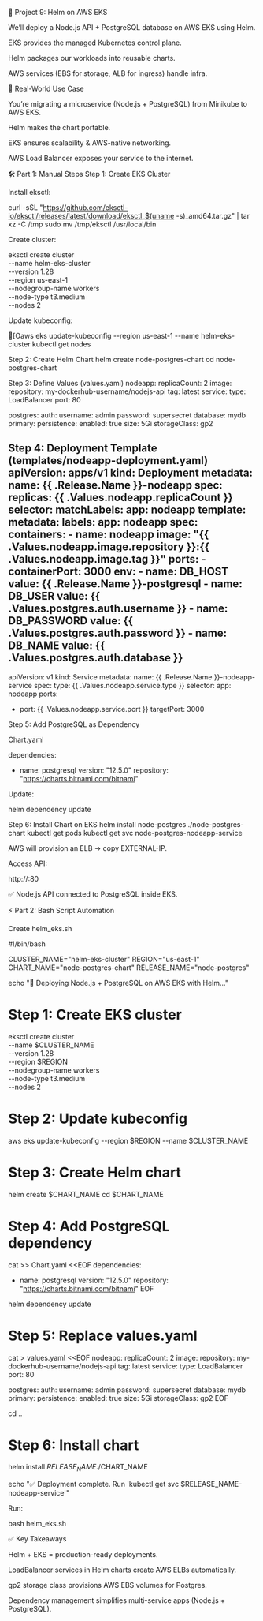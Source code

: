 📘 Project 9: Helm on AWS EKS

We’ll deploy a Node.js API + PostgreSQL database on AWS EKS using Helm.

EKS provides the managed Kubernetes control plane.

Helm packages our workloads into reusable charts.

AWS services (EBS for storage, ALB for ingress) handle infra.

🔹 Real-World Use Case

You’re migrating a microservice (Node.js + PostgreSQL) from Minikube to AWS EKS.

Helm makes the chart portable.

EKS ensures scalability & AWS-native networking.

AWS Load Balancer exposes your service to the internet.

🛠️ Part 1: Manual Steps
Step 1: Create EKS Cluster

Install eksctl:

curl -sSL "https://github.com/eksctl-io/eksctl/releases/latest/download/eksctl_$(uname -s)_amd64.tar.gz" | tar xz -C /tmp
sudo mv /tmp/eksctl /usr/local/bin


Create cluster:

eksctl create cluster \
  --name helm-eks-cluster \
  --version 1.28 \
  --region us-east-1 \
  --nodegroup-name workers \
  --node-type t3.medium \
  --nodes 2


Update kubeconfig:

[Oaws eks update-kubeconfig --region us-east-1 --name helm-eks-cluster
kubectl get nodes

Step 2: Create Helm Chart
helm create node-postgres-chart
cd node-postgres-chart

Step 3: Define Values (values.yaml)
nodeapp:
  replicaCount: 2
  image:
    repository: my-dockerhub-username/nodejs-api
    tag: latest
  service:
    type: LoadBalancer
    port: 80

postgres:
  auth:
    username: admin
    password: supersecret
    database: mydb
  primary:
    persistence:
      enabled: true
      size: 5Gi
      storageClass: gp2

Step 4: Deployment Template (templates/nodeapp-deployment.yaml)
apiVersion: apps/v1
kind: Deployment
metadata:
  name: {{ .Release.Name }}-nodeapp
spec:
  replicas: {{ .Values.nodeapp.replicaCount }}
  selector:
    matchLabels:
      app: nodeapp
  template:
    metadata:
      labels:
        app: nodeapp
    spec:
      containers:
      - name: nodeapp
        image: "{{ .Values.nodeapp.image.repository }}:{{ .Values.nodeapp.image.tag }}"
        ports:
        - containerPort: 3000
        env:
        - name: DB_HOST
          value: {{ .Release.Name }}-postgresql
        - name: DB_USER
          value: {{ .Values.postgres.auth.username }}
        - name: DB_PASSWORD
          value: {{ .Values.postgres.auth.password }}
        - name: DB_NAME
          value: {{ .Values.postgres.auth.database }}
---
apiVersion: v1
kind: Service
metadata:
  name: {{ .Release.Name }}-nodeapp-service
spec:
  type: {{ .Values.nodeapp.service.type }}
  selector:
    app: nodeapp
  ports:
  - port: {{ .Values.nodeapp.service.port }}
    targetPort: 3000

Step 5: Add PostgreSQL as Dependency

Chart.yaml

dependencies:
  - name: postgresql
    version: "12.5.0"
    repository: "https://charts.bitnami.com/bitnami"


Update:

helm dependency update

Step 6: Install Chart on EKS
helm install node-postgres ./node-postgres-chart
kubectl get pods
kubectl get svc node-postgres-nodeapp-service


AWS will provision an ELB → copy EXTERNAL-IP.

Access API:

http://<ELB-DNS>:80


✅ Node.js API connected to PostgreSQL inside EKS.

⚡ Part 2: Bash Script Automation

Create helm_eks.sh

#!/bin/bash

CLUSTER_NAME="helm-eks-cluster"
REGION="us-east-1"
CHART_NAME="node-postgres-chart"
RELEASE_NAME="node-postgres"

echo "🚀 Deploying Node.js + PostgreSQL on AWS EKS with Helm..."

# Step 1: Create EKS cluster
eksctl create cluster \
  --name $CLUSTER_NAME \
  --version 1.28 \
  --region $REGION \
  --nodegroup-name workers \
  --node-type t3.medium \
  --nodes 2

# Step 2: Update kubeconfig
aws eks update-kubeconfig --region $REGION --name $CLUSTER_NAME

# Step 3: Create Helm chart
helm create $CHART_NAME
cd $CHART_NAME

# Step 4: Add PostgreSQL dependency
cat >> Chart.yaml <<EOF
dependencies:
  - name: postgresql
    version: "12.5.0"
    repository: "https://charts.bitnami.com/bitnami"
EOF

helm dependency update

# Step 5: Replace values.yaml
cat > values.yaml <<EOF
nodeapp:
  replicaCount: 2
  image:
    repository: my-dockerhub-username/nodejs-api
    tag: latest
  service:
    type: LoadBalancer
    port: 80

postgres:
  auth:
    username: admin
    password: supersecret
    database: mydb
  primary:
    persistence:
      enabled: true
      size: 5Gi
      storageClass: gp2
EOF

cd ..

# Step 6: Install chart
helm install $RELEASE_NAME ./$CHART_NAME

echo "✅ Deployment complete. Run 'kubectl get svc $RELEASE_NAME-nodeapp-service'"


Run:

bash helm_eks.sh

✅ Key Takeaways

Helm + EKS = production-ready deployments.

LoadBalancer services in Helm charts create AWS ELBs automatically.

gp2 storage class provisions AWS EBS volumes for Postgres.

Dependency management simplifies multi-service apps (Node.js + PostgreSQL).
